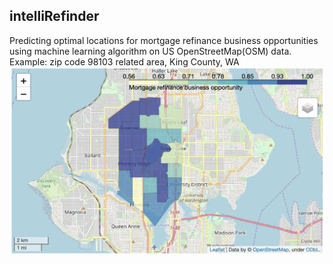 ## intelliRefinder
Predicting optimal locations for mortgage refinance business opportunities using machine learning algorithm on US OpenStreetMap(OSM) data.
Example: zip code 98103 related area, King County, WA
<img src="example.png" width="600" height="300">
